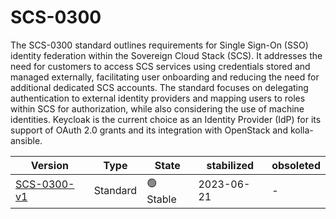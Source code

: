 # SCS-0300

The SCS-0300 standard outlines requirements for Single Sign-On (SSO) identity federation within the Sovereign Cloud Stack (SCS). It addresses the need for customers to access SCS services using credentials stored and managed externally, facilitating user onboarding and reducing the need for additional dedicated SCS accounts. The standard focuses on delegating authentication to external identity providers and mapping users to roles within SCS for authorization, while also considering the use of machine identities. Keycloak is the current choice as an Identity Provider (IdP) for its support of OAuth 2.0 grants and its integration with OpenStack and kolla-ansible.

| Version                                                                        | Type     | State     | stabilized | obsoleted |
| ------------------------------------------------------------------------------ | -------- | --------- | ---------- | --------- |
| [SCS-0300-v1](/standards/scs-0300-v1-requirements-for-sso-identity-federation) | Standard | 🟢 Stable | 2023-06-21 | -         |
